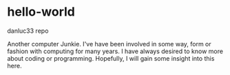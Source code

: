 # hello-world
danluc33 repo

Another computer Junkie.
I've have been involved in some way, form or fashion with computing for many years.
I have always desired to know more about coding or programming.
Hopefully, I will gain some insight into this here.
